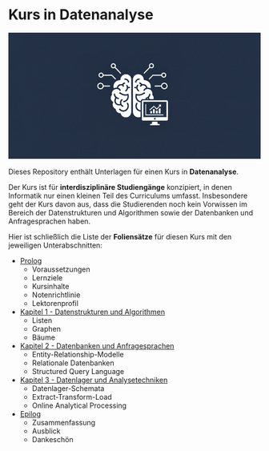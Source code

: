 # Kurs in **Datenanalyse**

![](./Grafiken/Social_Preview.png)

Dieses Repository enthält Unterlagen für einen Kurs in **Datenanalyse**.

Der Kurs ist für **interdisziplinäre Studiengänge** konzipiert, in denen Informatik nur einen kleinen Teil des Curriculums umfasst. Insbesondere geht der Kurs davon aus, dass die Studierenden noch kein Vorwissen im Bereich der Datenstrukturen und Algorithmen sowie der Datenbanken und Anfragesprachen haben.

Hier ist schließlich die Liste der **Foliensätze** für diesen Kurs mit den jeweiligen Unterabschnitten:

- [Prolog](./Folien/00_Prolog)
  - Voraussetzungen
  - Lernziele
  - Kursinhalte
  - Notenrichtlinie
  - Lektorenprofil
- [Kapitel 1 - Datenstrukturen und Algorithmen](./Folien/01_Datenstrukturen_und_Algorithmen/)
  - Listen
  - Graphen
  - Bäume
- [Kapitel 2 - Datenbanken und Anfragesprachen](./Folien/02_Datenbanken_und_Anfragesprachen/)
  - Entity-Relationship-Modelle
  - Relationale Datenbanken
  - Structured Query Language
- [Kapitel 3 - Datenlager und Analysetechniken](./Folien/03_Datenlager_und_Analysetechniken/)
  - Datenlager-Schemata
  - Extract-Transform-Load
  - Online Analytical Processing
- [Epilog](./Folien/04_Epilog/)
  - Zusammenfassung
  - Ausblick
  - Dankeschön